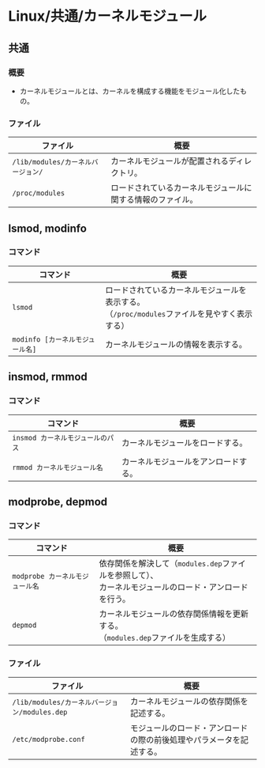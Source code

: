 # Linux/共通/カーネルモジュール

## 共通

### 概要

- カーネルモジュールとは、カーネルを構成する機能をモジュール化したもの。

### ファイル

| ファイル                           | 概要                                                       |
| ---------------------------------- | ---------------------------------------------------------- |
| `/lib/modules/カーネルバージョン/` | カーネルモジュールが配置されるディレクトリ。               |
| `/proc/modules`                    | ロードされているカーネルモジュールに関する情報のファイル。 |

## lsmod, modinfo

### コマンド

| コマンド                         | 概要                                                         |
| -------------------------------- | ------------------------------------------------------------ |
| `lsmod`                          | ロードされているカーネルモジュールを表示する。<br/>（`/proc/modules`ファイルを見やすく表示する） |
| `modinfo [カーネルモジュール名]` | カーネルモジュールの情報を表示する。                         |

## insmod, rmmod

### コマンド

| コマンド                          | 概要                                 |
| --------------------------------- | ------------------------------------ |
| `insmod カーネルモジュールのパス` | カーネルモジュールをロードする。     |
| `rmmod カーネルモジュール名`      | カーネルモジュールをアンロードする。 |

## modprobe, depmod

### コマンド

| コマンド                        | 概要                                                         |
| ------------------------------- | ------------------------------------------------------------ |
| `modprobe カーネルモジュール名` | 依存関係を解決して（`modules.dep`ファイルを参照して）、<br />カーネルモジュールのロード・アンロードを行う。 |
| `depmod`                        | カーネルモジュールの依存関係情報を更新する。<br />（`modules.dep`ファイルを生成する） |

### ファイル

| ファイル                                      | 概要                                                         |
| --------------------------------------------- | ------------------------------------------------------------ |
| `/lib/modules/カーネルバージョン/modules.dep` | カーネルモジュールの依存関係を記述する。                     |
| `/etc/modprobe.conf`                          | モジュールのロード・アンロードの際の前後処理やパラメータを記述する。 |
